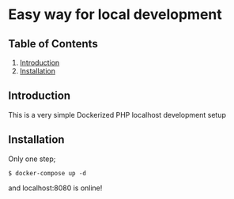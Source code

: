 # Easy way for local development


## Table of Contents

  1. [Introduction](#introduction)
  2. [Installation](#installation)
  
  

## Introduction
This is a very simple Dockerized PHP localhost development setup

## Installation
Only one step;
```
$ docker-compose up -d
``` 
and localhost:8080 is online!
